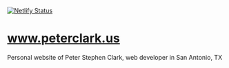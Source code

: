 [![Netlify Status](https://api.netlify.com/api/v1/badges/15afde91-82f9-4ca5-a11e-312376b7a48a/deploy-status)](https://app.netlify.com/sites/hopeful-bassi-451132/deploys)

# www.peterclark.us

Personal website of Peter Stephen Clark, web developer in San Antonio, TX
